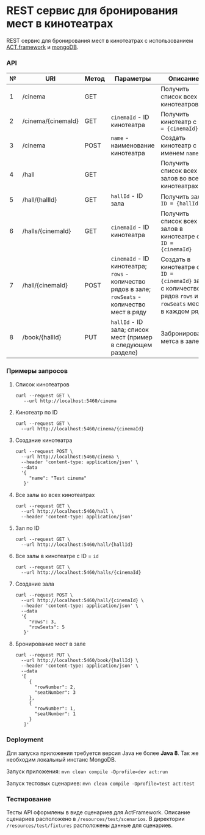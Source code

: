 # REST сервис для бронирования мест в кинотеатрах

REST сервис для бронирования мест в кинотеатрах с использованием [ACT.framework](http://actframework.org/) и [mongoDB](https://www.mongodb.com/).

### API

|№|URI|Метод|Параметры|Описание|
|---|---|---|---|---|
|1|/cinema|GET| |Получить список всех кинотеатров|
|2|/cinema/{cinemaId}|GET|`cinemaId` - ID кинотеатра|Получить кинотеатр с `ID = {cinemaId}`|
|3|/cinema|POST|`name` - наименование кинотеатра|Создать кинотеатр с именем `name`|
|4|/hall|GET| |Получить список всех залов во всех кинотеатрах|
|5|/hall/{hallId}|GET|`hallId` - ID зала|Получить зал с `ID = {hallId}`|
|6|/halls/{cinemaId}|GET|`cinemaId` - ID кинотеатра|Получить список всех залов в кинотеатре с `ID = {cinemaId}`|
|7|/hall/{cinemaId}|POST|`cinemaId` - ID кинотеатра; `rows` - количество рядов в зале; `rowSeats` - количество мест в ряду| Создать в кинотеатре с `ID = {cinemaId}` зал с количеством рядов `rows` и `rowSeats` мест в каждом ряду|
|8|/book/{hallId}|PUT|`hallId` - ID зала; список мест (пример в следующем разделе)|Забронировать метса в зале|

### Примеры запросов

1. Список кинотеатров 
   ```
   curl --request GET \
      --url http://localhost:5460/cinema
   ```
1. Кинотеатр по ID
   ```
   curl --request GET \
     --url http://localhost:5460/cinema/{cinemaId}
   ```
1. Создание кинотеатра
   ```
   curl --request POST \
     --url http://localhost:5460/cinema \
     --header 'content-type: application/json' \
     --data
     '{
        "name": "Test cinema"
      }'
   ```
1. Все залы во всех кинотеатрах
   ```
   curl --request GET \
     --url http://localhost:5460/hall \
     --header 'content-type: application/json'
   ```
1. Зал по ID
   ```
   curl --request GET \
     --url http://localhost:5460/hall/{hallId}
   ```
1. Все залы в кинотеатре с ID = `id`
   ```
   curl --request GET \
     --url http://localhost:5460/halls/{cinemaId}
   ```
1. Создание зала
   ```
   curl --request POST \
     --url http://localhost:5460/hall/{cinemaId} \
     --header 'content-type: application/json' \
     --data
     '{
        "rows": 3,
        "rowSeats": 5
      }'
   ```
1. Бронирование мест в зале
   ```
   curl --request PUT \
     --url http://localhost:5460/book/{hallId} \
     --header 'content-type: application/json' \
     --data
     '[
        {
          "rowNumber": 2,
          "seatNumber": 3
        },
        {
          "rowNumber": 1,
          "seatNumber": 1
        }
      ]'
   ```

### Deployment

Для запуска приложения требуется версия Java не более __Java 8__. Так же необходим локальный инстанс MongoDB.

Запуск приложения: `mvn clean compile -Dprofile=dev act:run`

Запуск тестовых сценариев: `mvn clean compile -Dprofile=test act:test`

### Тестирование

Тесты API оформлены в виде сценариев для ActFramework. Описание сценариев расположено в `/resources/test/scenarios`. В директории `/resources/test/fixtures` расположены данные для сценариев.